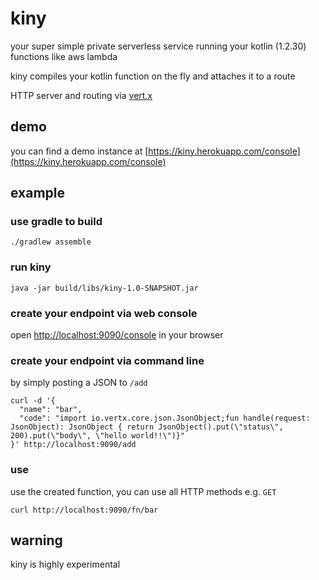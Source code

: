 # kiny

your super simple private serverless service running your kotlin (1.2.30) functions like aws lambda

kiny compiles your kotlin function on the fly and attaches it to a route

HTTP server and routing via [vert.x](https://github.com/vert-x3)

## demo

you can find a demo instance at [https://kiny.herokuapp.com/console](https://kiny.herokuapp.com/console)

## example

### use gradle to build
```./gradlew assemble```

### run kiny
```
java -jar build/libs/kiny-1.0-SNAPSHOT.jar
```

### create your endpoint via web console
open [http://localhost:9090/console](http://localhost:9090/console) in your browser

### create your endpoint via command line
by simply posting a JSON to ```/add```
```
curl -d '{
  "name": "bar",
  "code": "import io.vertx.core.json.JsonObject;fun handle(request: JsonObject): JsonObject { return JsonObject().put(\"status\", 200).put(\"body\", \"hello world!!\")}"
}' http://localhost:9090/add
```

### use
use the created function, you can use all HTTP methods e.g. ```GET```
```
curl http://localhost:9090/fn/bar
```

## warning

kiny is highly experimental